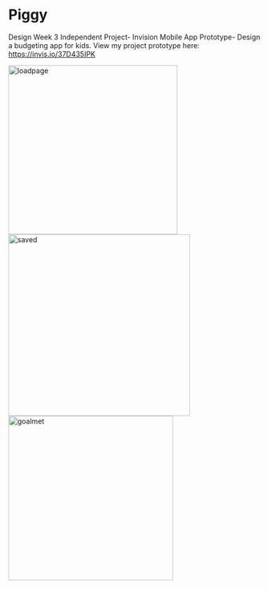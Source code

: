 # Piggy
Design Week 3 Independent Project- Invision Mobile App Prototype- Design a budgeting app for kids. View my project prototype here: https://invis.io/37D435IPK

<img width="337" alt="loadpage" src="https://user-images.githubusercontent.com/27661208/29548169-b38ae540-86b3-11e7-899a-8560834a5384.png">

<img width="362" alt="saved" src="https://user-images.githubusercontent.com/27661208/29548186-cf343f1c-86b3-11e7-988b-1683f1ccc551.png">

<img width="328" alt="goalmet" src="https://user-images.githubusercontent.com/27661208/29548196-e4a1fce0-86b3-11e7-904e-ee0572cdddd7.png">

